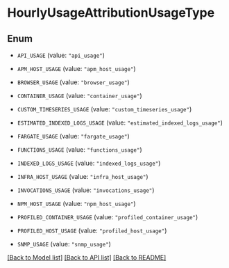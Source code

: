# HourlyUsageAttributionUsageType

## Enum

- `API_USAGE` (value: `"api_usage"`)

- `APM_HOST_USAGE` (value: `"apm_host_usage"`)

- `BROWSER_USAGE` (value: `"browser_usage"`)

- `CONTAINER_USAGE` (value: `"container_usage"`)

- `CUSTOM_TIMESERIES_USAGE` (value: `"custom_timeseries_usage"`)

- `ESTIMATED_INDEXED_LOGS_USAGE` (value: `"estimated_indexed_logs_usage"`)

- `FARGATE_USAGE` (value: `"fargate_usage"`)

- `FUNCTIONS_USAGE` (value: `"functions_usage"`)

- `INDEXED_LOGS_USAGE` (value: `"indexed_logs_usage"`)

- `INFRA_HOST_USAGE` (value: `"infra_host_usage"`)

- `INVOCATIONS_USAGE` (value: `"invocations_usage"`)

- `NPM_HOST_USAGE` (value: `"npm_host_usage"`)

- `PROFILED_CONTAINER_USAGE` (value: `"profiled_container_usage"`)

- `PROFILED_HOST_USAGE` (value: `"profiled_host_usage"`)

- `SNMP_USAGE` (value: `"snmp_usage"`)

[[Back to Model list]](../README.md#documentation-for-models) [[Back to API list]](../README.md#documentation-for-api-endpoints) [[Back to README]](../README.md)
